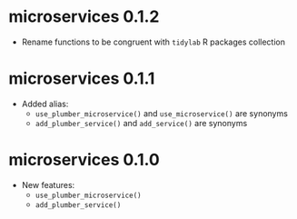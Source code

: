 <!--
# microservices 0.2.0

* Added support for multi-session
-->

# microservices 0.1.2

* Rename functions to be congruent with `tidylab` R packages collection

# microservices 0.1.1

* Added alias:
    * `use_plumber_microservice()` and `use_microservice()` are synonyms
    * `add_plumber_service()` and `add_service()` are synonyms

# microservices 0.1.0

* New features:
   * `use_plumber_microservice()`
   * `add_plumber_service()`
